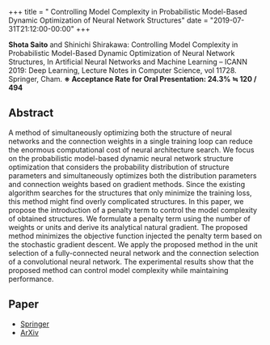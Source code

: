 +++
title = " Controlling Model Complexity in Probabilistic Model-Based Dynamic Optimization of Neural Network Structures"
date = "2019-07-31T21:12:00-00:00"
+++

**Shota Saito** and Shinichi Shirakawa: Controlling Model Complexity in Probabilistic Model-Based Dynamic Optimization of Neural Network Structures, In Artificial Neural Networks and Machine Learning – ICANN 2019: Deep Learning, Lecture Notes in Computer Science, vol 11728. Springer, Cham. **※ Acceptance Rate for Oral Presentation:  24.3% ≒ 120 / 494**

<!--more-->

## Abstract 

A method of simultaneously optimizing both the structure of neural networks and the connection weights in a single training loop can reduce the enormous computational cost of neural architecture search. We focus on the probabilistic model-based dynamic neural network structure optimization that considers the probability distribution of structure parameters and simultaneously optimizes both the distribution parameters and connection weights based on gradient methods. Since the existing algorithm searches for the structures that only minimize the training loss, this method might find overly complicated structures. In this paper, we propose the introduction of a penalty term to control the model complexity of obtained structures. We formulate a penalty term using the number of weights or units and derive its analytical natural gradient. The proposed method minimizes the objective function injected the penalty term based on the stochastic gradient descent. We apply the proposed method in the unit selection of a fully-connected neural network and the connection selection of a convolutional neural network. The experimental results show that the proposed method can control model complexity while maintaining performance. 

## Paper
- [Springer](https://link.springer.com/chapter/10.1007/978-3-030-30484-3_33)
- [ArXiv](https://arxiv.org/abs/1907.06341)
